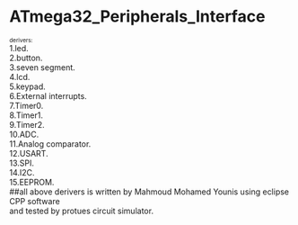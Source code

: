 # ATmega32_Peripherals_Interface
<font size="1">derivers:</font><br />
 1.led.<br />
 2.button.<br />
 3.seven segment.<br />
 4.lcd.<br />
 5.keypad.<br />
 6.External interrupts.<br />
 7.Timer0.<br />
 8.Timer1.<br />
 9.Timer2.<br />
 10.ADC.<br />
 11.Analog comparator.<br />
 12.USART.<br />
 13.SPI.<br />
 14.I2C.<br />
 15.EEPROM.<br />
 ##all above derivers is written by Mahmoud Mohamed Younis using eclipse CPP software<br />
 and tested by protues circuit simulator.
 <br />
 
